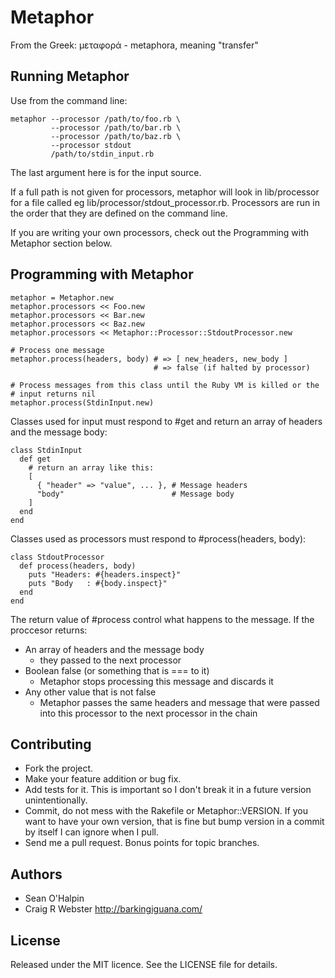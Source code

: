 Metaphor
========

From the Greek: μεταφορά - metaphora, meaning "transfer"


Running Metaphor
----------------

Use from the command line:

    metaphor --processor /path/to/foo.rb \
             --processor /path/to/bar.rb \
             --processor /path/to/baz.rb \
             --processor stdout
             /path/to/stdin_input.rb

The last argument here is for the input source.

If a full path is not given for processors, metaphor will look in
lib/processor for a file called eg lib/processor/stdout_processor.rb.
Processors are run in the order that they are defined on the command
line.

If you are writing your own processors, check out the Programming with
Metaphor section below.

Programming with Metaphor
-------------------------

    metaphor = Metaphor.new
    metaphor.processors << Foo.new
    metaphor.processors << Bar.new
    metaphor.processors << Baz.new
    metaphor.processors << Metaphor::Processor::StdoutProcessor.new

    # Process one message
    metaphor.process(headers, body) # => [ new_headers, new_body ]
                                    # => false (if halted by processor)

    # Process messages from this class until the Ruby VM is killed or the
    # input returns nil
    metaphor.process(StdinInput.new)


Classes used for input must respond to #get and return an array of headers
and the message body:

    class StdinInput
      def get
        # return an array like this:
        [
          { "header" => "value", ... }, # Message headers
          "body"                        # Message body
        ]
      end
    end

Classes used as processors must respond to #process(headers, body):

    class StdoutProcessor
      def process(headers, body)
        puts "Headers: #{headers.inspect}"
        puts "Body   : #{body.inspect}"
      end
    end

The return value of #process control what happens to the message. If the
proccesor returns:
  * An array of headers and the message body
    - they passed to the next processor
  * Boolean false (or something that is === to it)
    - Metaphor stops processing this message and discards it
  * Any other value that is not false
    - Metaphor passes the same headers and message that were passed into
      this processor to the next processor in the chain

Contributing
------------

  * Fork the project.
  * Make your feature addition or bug fix.
  * Add tests for it. This is important so I don't break it in a
    future version unintentionally.
  * Commit, do not mess with the Rakefile or Metaphor::VERSION. If you
    want to have your own version, that is fine but bump version in a
    commit by itself I can ignore when I pull.
  * Send me a pull request. Bonus points for topic branches.


Authors
-------

  * Sean O'Halpin
  * Craig R Webster <http://barkingiguana.com/>


License
-------

Released under the MIT licence. See the LICENSE file for details.